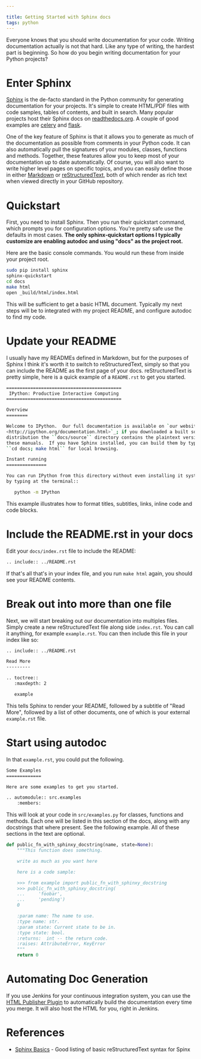 ```yaml
---

title: Getting Started with Sphinx docs
tags: python
---
```


Everyone knows that you should write documentation for your code. Writing documentation actually is not that hard. Like any type of writing, the hardest part is beginning. So how do you begin writing documentation for your Python projects?

# Enter Sphinx

[Sphinx](http://sphinx-doc.org/) is the de-facto standard in the Python community for generating documentation for your projects. It's simple to create HTML/PDF files with code samples, tables of contents, and built in search. Many popular projects host their Sphinx docs on [readthedocs.org](https://readthedocs.org/). A couple of good examples are [celery](http://celery.readthedocs.org/en/latest/getting-started/first-steps-with-celery.html#application) and [flask](http://flask.readthedocs.org/en/latest/quickstart/).

One of the key feature of Sphinx is that it allows you to generate as much of the documentation as possible from comments in your Python code. It can also automatically pull the signatures of your modules, classes, functions and methods. Together, these features allow you to keep most of your documentation up to date automatically. Of course, you will also want to write higher level pages on specific topics, and you can easily define those in either [Markdown](http://daringfireball.net/projects/markdown/) or [reStructuredText](http://docutils.sourceforge.net/rst.html), both of which render as rich text when viewed directly in your GitHub repository.


# Quickstart

First, you need to install Sphinx. Then you run their quickstart command, which prompts you for configuration options. You're pretty safe use the defaults in most cases. **The only sphinx-quickstart options I typically customize are enabling autodoc and using "docs" as the project root.**

Here are the basic console commands. You would run these from inside your project root.

```bash
sudo pip install sphinx
sphinx-quickstart
cd docs
make html
open _build/html/index.html
```

This will be sufficient to get a basic HTML document. Typically my next steps will be to integrated with my project README, and configure autodoc to find my code.

# Update your README

I usually have my READMEs defined in Markdown, but for the purposes of Sphinx I think it's worth it to switch to reStructuredText, simply so that you can include the README as the first page of your docs. reStructuredText is pretty simple, here is a quick example of a `README.rst` to get you started.

```bash
===========================================
 IPython: Productive Interactive Computing
===========================================

Overview
========

Welcome to IPython.  Our full documentation is available on `our website
<http://ipython.org/documentation.html>`_; if you downloaded a built source
distribution the ``docs/source`` directory contains the plaintext version of
these manuals.  If you have Sphinx installed, you can build them by typing
``cd docs; make html`` for local browsing.

Instant running
===============

You can run IPython from this directory without even installing it system-wide
by typing at the terminal::

   python -m IPython
```

This example illustrates how to format titles, subtitles, links, inline code and code blocks.

# Include the README.rst in your docs

Edit your `docs/index.rst` file to include the README:

```bash
.. include:: ../README.rst
```

If that's all that's in your index file, and you run `make html` again, you should see your README contents.

# Break out into more than one file

Next, we will start breaking out our documentation into multiples files. Simply create a new reStructuredText file along side `index.rst`. You can call it anything, for example `example.rst`. You can then include this file in your index like so:

```bash
.. include:: ../README.rst

Read More
---------

.. toctree::
   :maxdepth: 2

   example
```

This tells Sphinx to render your README, followed by a subtitle of "Read More", followed by a list of other documents, one of which is your external `example.rst` file.


# Start using autodoc

In that `example.rst`, you could put the following.

```bash
Some Examples
=============

Here are some examples to get you started.

.. automodule:: src.examples
    :members:
```

This will look at your code in `src/examples.py` for classes, functions and methods. Each one will be listed in this section of the docs, along with any docstrings that where present. See the following example. All of these sections in the text are optional.

```python
def public_fn_with_sphinxy_docstring(name, state=None):
    """This function does something.

    write as much as you want here

    here is a code sample:

    >>> from example import public_fn_with_sphinxy_docstring
    >>> public_fn_with_sphinxy_docstring(
    ...     'foobar',
    ...     'pending')
    0

    :param name: The name to use.
    :type name: str.
    :param state: Current state to be in.
    :type state: bool.
    :returns:  int -- the return code.
    :raises: AttributeError, KeyError
    """
    return 0
```

# Automating Doc Generation

If you use Jenkins for your continuous integration system, you can use the [HTML Publisher Plugin](https://wiki.jenkins-ci.org/display/JENKINS/HTML+Publisher+Plugin) to automatically build the documentation every time you merge. It will also host the HTML for you, right in Jenkins.

# References

- [Sphinx Basics](https://pythonhosted.org/an_example_pypi_project/sphinx.html) - Good listing of basic reStructuredText syntax for Spinx
